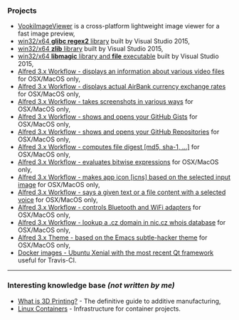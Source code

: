 ### Projects

 - [VookiImageViewer](https://vookiimageviewer.cz/) is a cross-platform lightweight image viewer for a fast image preview,
 - [win32/x64 **glibc regex2** library](https://github.com/vookimedlo/glibc-win/tree/glibc-2.24_vs2015_regex) built by Visual Studio 2015,
 - [win32/x64 **zlib** library](https://github.com/vookimedlo/zlib/tree/vs2015) built by Visual Studio 2015,
 - [win32/x64 **libmagic** library and **file** executable](https://github.com/vookimedlo/file-win/tree/vookimedlo) built by Visual Studio 2015,
 - [Alfred 3.x Workflow - displays an information about various video files](https://github.com/vookimedlo/alfred-ffprobe) for OSX/MacOS only,
 - [Alfred 3.x Workflow - displays actual AirBank currency exchange rates](https://github.com/vookimedlo/alfred-airbank-currency-rates) for OSX/MacOS only,
 - [Alfred 3.x Workflow - takes screenshots in various ways](https://github.com/vookimedlo/alfred-various-screenshots) for OSX/MacOS only,
 - [Alfred 3.x Workflow - shows and opens your GitHub Gists](https://github.com/vookimedlo/alfred-github-gists) for OSX/MacOS only,
 - [Alfred 3.x Workflow - shows and opens your GitHub Repositories](https://github.com/vookimedlo/alfred-github-repositories) for OSX/MacOS only,
 - [Alfred 3.x Workflow - computes file digest [md5, sha-1, ...]](https://github.com/vookimedlo/alfred-file-checksums) for OSX/MacOS only,
 - [Alfred 3.x Workflow - evaluates bitwise expressions](https://github.com/vookimedlo/alfred-bitwise-evaluator) for OSX/MacOS only,
 - [Alfred 3.x Workflow - makes app icon [icns] based on the selected input image](https://github.com/vookimedlo/alfred-make-appicon) for OSX/MacOS only,
 - [Alfred 3.x Workflow - says a given text or a file content with a selected voice](https://github.com/vookimedlo/alfred-say-you-say-me) for OSX/MacOS only,
 - [Alfred 3.x Workflow - controls Bluetooth and WiFi adapters](https://github.com/vookimedlo/alfred-adapters) for OSX/MacOS only,
 - [Alfred 3.x Workflow - lookup a .cz domain in nic.cz whois database](https://github.com/vookimedlo/alfred-whois-nic-cz) for OSX/MacOS only,
 - [Alfred 3.x Theme - based on the Emacs subtle-hacker theme](https://github.com/vookimedlo/alfred-subtle-hacker-theme) for OSX/MacOS only,
 - [Docker images - Ubuntu Xenial with the most recent Qt framework](https://hub.docker.com/r/vookimedlo/ubuntu-qt/) useful for Travis-CI.

----------
### Interesting knowledge base *(not written by me)*

 - [What is 3D Printing?](https://www.3dhubs.com/what-is-3d-printing) - The definitive guide to additive manufacturing,
 - [Linux Containers](https://linuxcontainers.org/) - Infrastructure for container projects.
